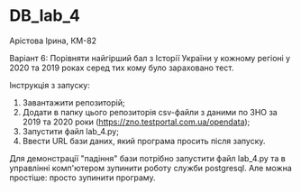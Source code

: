 # DB_lab_4

Арістова Ірина, КМ-82

Варіант 6: Порівняти найгірший бал з Історії України у кожному регіоні у 2020 та 2019 роках серед тих кому було зараховано тест.

Інструкція з запуску:

1. Завантажити репозиторій;
2. Додати в папку цього репозиторія csv-файли з даними по ЗНО за 2019 та 2020 роки (https://zno.testportal.com.ua/opendata);
3. Запустити файл lab_4.py;
4. Ввести URL бази даних, який програма просить після запуску.

Для демонстрації "падіння" бази потрібно запустити файл lab_4.py та в управлінні комп'ютером зупинити роботу служби postgresql. Але можна простіше: просто зупинити програму.
